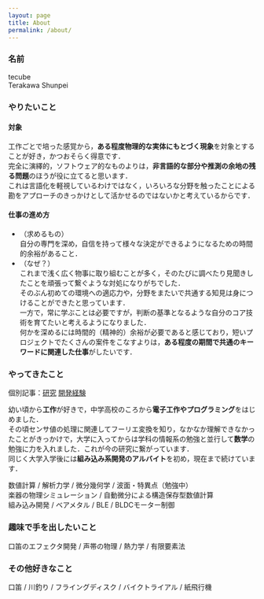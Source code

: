 ```yaml
---
layout: page
title: About
permalink: /about/
---
```


### 名前
tecube  
Terakawa Shunpei


### やりたいこと
#### 対象  
工作ごとで培った感覚から，**ある程度物理的な実体にもとづく現象**を対象とすることが好き，かつおそらく得意です．  
完全に演繹的，ソフトウェア的なものよりは，**非言語的な部分や推測の余地の残る問題**のほうが役に立てると思います．  
これは言語化を軽視しているわけではなく，いろいろな分野を触ったことによる勘をアプローチのきっかけとして活かせるのではないかと考えているからです．

#### 仕事の進め方  
- （求めるもの）  
  自分の専門を深め，自信を持って様々な決定ができるようになるための時間的余裕があること．  
- （なぜ？）  
  これまで浅く広く物事に取り組むことが多く，そのたびに調べたり見聞きしたことを頑張って繋ぐような対処になりがちでした．  
  そのぶん初めての環境への適応力や，分野をまたいで共通する知見は身につけることができたと思っています．  
  一方で，常に学ぶことは必要ですが，判断の基準となるような自分のコア技術を育てたいと考えるようになりました．  
  何かを深めるには時間的（精神的）余裕が必要であると感じており，短いプロジェクトでたくさんの案件をこなすよりは，**ある程度の期間で共通のキーワードに関連した仕事**がしたいです．


### やってきたこと
個別記事：[研究](/research/) [開発経験](/experience/)

幼い頃から**工作**が好きで，中学高校のころから**電子工作やプログラミング**をはじめました．  
その頃センサ値の処理に関連してフーリエ変換を知り，なかなか理解できなかったことがきっかけで，大学に入ってからは学科の情報系の勉強と並行して**数学**の勉強に力を入れました．これが今の研究に繋がっています．  
同じく大学入学後には**組み込み系開発のアルバイト**を初め，現在まで続けています． 

数値計算 / 解析力学 / 微分幾何学 / 波面・特異点（勉強中）  
楽器の物理シミュレーション / 自動微分による構造保存型数値計算  
組み込み開発 / ベアメタル / BLE / BLDCモーター制御  


### 趣味で手を出したいこと
口笛のエフェクタ開発 / 声帯の物理 / 熱力学 / 有限要素法


### その他好きなこと
口笛 / 川釣り / フライングディスク / バイクトライアル / 紙飛行機

